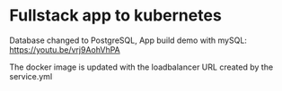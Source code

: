# Fullstack app to kubernetes

Database changed to PostgreSQL,
App build demo with mySQL: https://youtu.be/vrj9AohVhPA

The docker image is updated with the loadbalancer URL created by the service.yml
